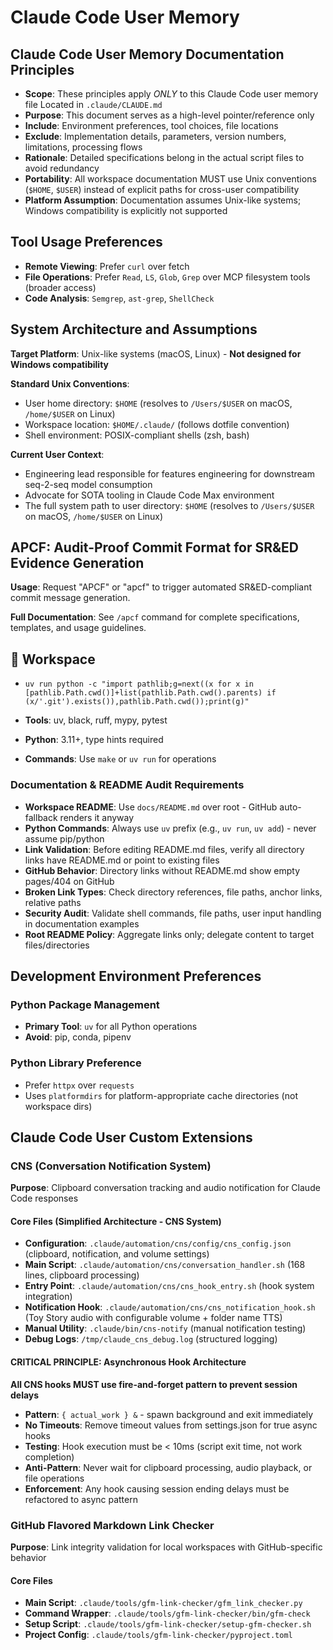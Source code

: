 # Claude Code User Memory

## Claude Code User Memory Documentation Principles
- **Scope**: These principles apply _ONLY_ to this Claude Code user memory file Located in `.claude/CLAUDE.md`
- **Purpose**: This document serves as a high-level pointer/reference only
- **Include**: Environment preferences, tool choices, file locations
- **Exclude**: Implementation details, parameters, version numbers, limitations, processing flows
- **Rationale**: Detailed specifications belong in the actual script files to avoid redundancy
- **Portability**: All workspace documentation MUST use Unix conventions (`$HOME`, `$USER`) instead of explicit paths for cross-user compatibility
- **Platform Assumption**: Documentation assumes Unix-like systems; Windows compatibility is explicitly not supported

## Tool Usage Preferences
- **Remote Viewing**: Prefer `curl` over fetch
- **File Operations**: Prefer `Read`, `LS`, `Glob`, `Grep` over MCP filesystem tools (broader access)
- **Code Analysis**: `Semgrep`, `ast-grep`, `ShellCheck`

## System Architecture and Assumptions

**Target Platform**: Unix-like systems (macOS, Linux) - **Not designed for Windows compatibility**

**Standard Unix Conventions**:
- User home directory: `$HOME` (resolves to `/Users/$USER` on macOS, `/home/$USER` on Linux)
- Workspace location: `$HOME/.claude/` (follows dotfile convention)
- Shell environment: POSIX-compliant shells (zsh, bash)

**Current User Context**: 
- Engineering lead responsible for features engineering for downstream seq-2-seq model consumption
- Advocate for SOTA tooling in Claude Code Max environment
- The full system path to user directory: `$HOME` (resolves to `/Users/$USER` on macOS, `/home/$USER` on Linux) 

## APCF: Audit-Proof Commit Format for SR&ED Evidence Generation

**Usage**: Request "APCF" or "apcf" to trigger automated SR&ED-compliant commit message generation.

**Full Documentation**: See `/apcf` command for complete specifications, templates, and usage guidelines.

## 🧠 Workspace

- `uv run python -c "import pathlib;g=next((x for x in [pathlib.Path.cwd()]+list(pathlib.Path.cwd().parents) if (x/'.git').exists()),pathlib.Path.cwd());print(g)"`

- **Tools**: uv, black, ruff, mypy, pytest  
- **Python**: 3.11+, type hints required  
- **Commands**: Use `make` or `uv run` for operations

### Documentation & README Audit Requirements

- **Workspace README**: Use `docs/README.md` over root - GitHub auto-fallback renders it anyway
- **Python Commands**: Always use `uv` prefix (e.g., `uv run`, `uv add`) - never assume pip/python
- **Link Validation**: Before editing README.md files, verify all directory links have README.md or point to existing files
- **GitHub Behavior**: Directory links without README.md show empty pages/404 on GitHub
- **Broken Link Types**: Check directory references, file paths, anchor links, relative paths
- **Security Audit**: Validate shell commands, file paths, user input handling in documentation examples
- **Root README Policy**: Aggregate links only; delegate content to target files/directories

## Development Environment Preferences

### Python Package Management
- **Primary Tool**: `uv` for all Python operations
- **Avoid**: pip, conda, pipenv

### Python Library Preference

- Prefer `httpx` over `requests` 
- Uses `platformdirs` for platform-appropriate cache directories (not workspace dirs)

## Claude Code User Custom Extensions

### CNS (Conversation Notification System)
**Purpose**: Clipboard conversation tracking and audio notification for Claude Code responses

#### Core Files (Simplified Architecture - CNS System)
- **Configuration**: `.claude/automation/cns/config/cns_config.json` (clipboard, notification, and volume settings)
- **Main Script**: `.claude/automation/cns/conversation_handler.sh` (168 lines, clipboard processing)
- **Entry Point**: `.claude/automation/cns/cns_hook_entry.sh` (hook system integration)
- **Notification Hook**: `.claude/automation/cns/cns_notification_hook.sh` (Toy Story audio with configurable volume + folder name TTS)
- **Manual Utility**: `.claude/bin/cns-notify` (manual notification testing)
- **Debug Logs**: `/tmp/claude_cns_debug.log` (structured logging)

#### CRITICAL PRINCIPLE: Asynchronous Hook Architecture
**All CNS hooks MUST use fire-and-forget pattern to prevent session delays**

- **Pattern**: `{ actual_work } &` - spawn background and exit immediately
- **No Timeouts**: Remove timeout values from settings.json for true async hooks
- **Testing**: Hook execution must be < 10ms (script exit time, not work completion)
- **Anti-Pattern**: Never wait for clipboard processing, audio playback, or file operations
- **Enforcement**: Any hook causing session ending delays must be refactored to async pattern

### GitHub Flavored Markdown Link Checker
**Purpose**: Link integrity validation for local workspaces with GitHub-specific behavior

#### Core Files
- **Main Script**: `.claude/tools/gfm-link-checker/gfm_link_checker.py`
- **Command Wrapper**: `.claude/tools/gfm-link-checker/bin/gfm-check`
- **Setup Script**: `.claude/tools/gfm-link-checker/setup-gfm-checker.sh`
- **Project Config**: `.claude/tools/gfm-link-checker/pyproject.toml`